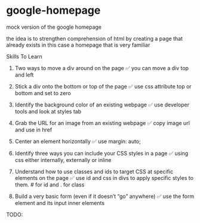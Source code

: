 # google-homepage

mock version of the google homepage

the idea is to strengthen comprehension of html by creating a page that already exists
in this case a homepage that is very familiar

Skills To Learn

1.  Two ways to move a div around on the page ✅
    you can move a div top and left

2.  Stick a div onto the bottom or top of the page ✅
    use css attribute top or bottom and set to zero

3.  Identify the background color of an existing webpage ✅
    use developer tools and look at styles tab

4.  Grab the URL for an image from an existing webpage ✅
    copy image url and use in href

5.  Center an element horizontally ✅
    use margin: auto;

6.  Identify three ways you can include your CSS styles in a page ✅
    using css either internally, externally or inline

7.  Understand how to use classes and ids to target CSS at specific elements on the page ✅
    use id and css in divs to apply specific styles to them. # for id and . for class

8.  Build a very basic form (even if it doesn’t “go” anywhere) ✅
    use the form element and its input inner elements

TODO:
